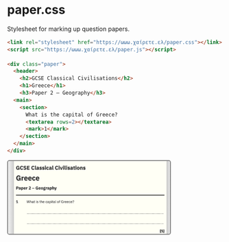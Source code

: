 # paper.css

Stylesheet for marking up question papers.

```HTML
<link rel="stylesheet" href="https://ωωω.χαίρετε.ελ/paper.css"></link>
<script src="https://ωωω.χαίρετε.ελ/paper.js"></script>
  
<div class="paper">
  <header>
    <h2>GCSE Classical Civilisations</h2>
    <h1>Greece</h1>
    <h3>Paper 2 – Geography</h3>
  <main>
    <section>
      What is the capital of Greece?
      <textarea rows=2></textarea>
      <mark>1</mark>
    </section>
  </main>
</div>
```

<img src="example.png" width=75% style="border:2px solid gray; border-radius:5px;">
